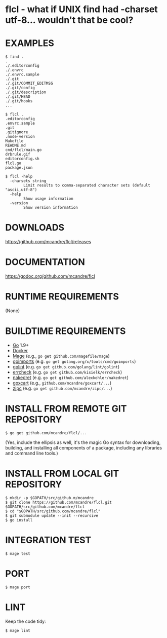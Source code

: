# flcl - what if UNIX find had -charset utf-8... wouldn't that be cool?

# EXAMPLES

```
$ find .
.
./.editorconfig
./.envrc
./.envrc.sample
./.git
./.git/COMMIT_EDITMSG
./.git/config
./.git/description
./.git/HEAD
./.git/hooks
...

$ flcl .
.editorconfig
.envrc.sample
.git
.gitignore
.node-version
Makefile
README.md
cmd/flcl/main.go
drbrule.gif
editorconfig.sh
flcl.go
package.json

$ flcl -help
  -charsets string
        Limit results to comma-separated character sets (default "ascii,utf-8")
  -help
        Show usage information
  -version
        Show version information
```

# DOWNLOADS

https://github.com/mcandre/flcl/releases

# DOCUMENTATION

https://godoc.org/github.com/mcandre/flcl

# RUNTIME REQUIREMENTS

(None)

# BUILDTIME REQUIREMENTS

* [Go](https://golang.org/) 1.9+
* [Docker](https://www.docker.com/)
* [Mage](https://magefile.org/) (e.g., `go get github.com/magefile/mage`)
* [goimports](https://godoc.org/golang.org/x/tools/cmd/goimports) (e.g. `go get golang.org/x/tools/cmd/goimports`)
* [golint](https://github.com/golang/lint) (e.g. `go get github.com/golang/lint/golint`)
* [errcheck](https://github.com/kisielk/errcheck) (e.g. `go get github.com/kisielk/errcheck`)
* [nakedret](https://github.com/alexkohler/nakedret) (e.g. `go get github.com/alexkohler/nakedret`)
* [goxcart](https://github.com/mcandre/goxcart) (e.g., `github.com/mcandre/goxcart/...`)
* [zipc](https://github.com/mcandre/zipc) (e.g. `go get github.com/mcandre/zipc/...`)

# INSTALL FROM REMOTE GIT REPOSITORY

```
$ go get github.com/mcandre/flcl/...
```

(Yes, include the ellipsis as well, it's the magic Go syntax for downloading, building, and installing all components of a package, including any libraries and command line tools.)

# INSTALL FROM LOCAL GIT REPOSITORY

```
$ mkdir -p $GOPATH/src/github.m/mcandre
$ git clone https://github.com/mcandre/flcl.git $GOPATH/src/github.com/mcandre/flcl
$ cd "$GOPATH/src/github.com/mcandre/flcl"
$ git submodule update --init --recursive
$ go install
```

# INTEGRATION TEST

```
$ mage test
```

# PORT

```
$ mage port
```

# LINT

Keep the code tidy:

```
$ mage lint
```
